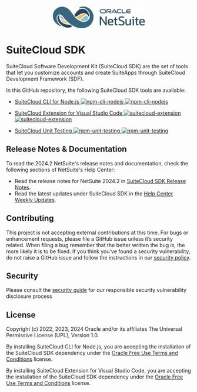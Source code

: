 <p align="center"><a href="#"><img width="250" src="resources/NetSuite-logo-half-light.png"></a></p>

# SuiteCloud SDK
SuiteCloud Software Development Kit (SuiteCloud SDK) are the set of tools that let you customize accounts and create SuiteApps through SuiteCloud Development Framework (SDF).

In this GitHub repository, the following SuiteCloud SDK tools are available:
- [SuiteCloud CLI for Node.js](./packages/node-cli)<a href="https://www.npmjs.com/package/@oracle/suitecloud-cli">
    <img src="https://img.shields.io/npm/dm/@oracle/suitecloud-cli.svg" alt="npm-cli-nodejs"/>
    <img src="https://img.shields.io/npm/v/@oracle/suitecloud-cli.svg" alt="npm-cli-nodejs"/>
</a>

- [SuiteCloud Extension for Visual Studio Code](./packages/vscode-extension)<a href="https://marketplace.visualstudio.com/items?itemName=Oracle.suitecloud-vscode-extension">
    <img src="https://img.shields.io/visual-studio-marketplace/i/oracle.suitecloud-vscode-extension.svg" alt="suitecloud-extension"/>
    <img src="https://img.shields.io/visual-studio-marketplace/v/oracle.suitecloud-vscode-extension.svg" alt="suitecloud-extension"/>
</a>

- [SuiteCloud Unit Testing](./packages/unit-testing)<a href="https://www.npmjs.com/package/@oracle/suitecloud-unit-testing">
    <img src="https://img.shields.io/npm/dm/@oracle/suitecloud-unit-testing.svg" alt="npm-unit-testing"/>
    <img src="https://img.shields.io/npm/v/@oracle/suitecloud-unit-testing.svg" alt="npm-unit-testing"/>
</a>

## Release Notes & Documentation
To read the 2024.2 NetSuite's release notes and documentation, check the following sections of NetSuite's Help Center:
- Read the release notes for NetSuite 2024.2 in [SuiteCloud SDK Release Notes](https://docs.oracle.com/en/cloud/saas/netsuite/ns-online-help/section_1558730192.html). 
- Read the latest updates under SuiteCloud SDK in the [Help Center Weekly Updates](https://docs.oracle.com/en/cloud/saas/netsuite/ns-online-help/chapter_3798389663.html).


## Contributing
This project is not accepting external contributions at this time. For bugs or enhancement requests, please file a GitHub issue unless it’s security related. When filing a bug remember that the better written the bug is, the more likely it is to be fixed. If you think you’ve found a security vulnerability, do not raise a GitHub issue and follow the instructions in our [security policy](./SECURITY.md).


## Security
Please consult the [security guide](./SECURITY.md) for our responsible security vulnerability disclosure process


## License
Copyright (c) 2022, 2023, 2024 Oracle and/or its affiliates The Universal Permissive License (UPL), Version 1.0.

By installing SuiteCloud CLI for Node.js, you are accepting the installation of the SuiteCloud SDK dependency under the [Oracle Free Use Terms and Conditions](https://www.oracle.com/downloads/licenses/oracle-free-license.html) license.

By installing SuiteCloud Extension for Visual Studio Code, you are accepting the installation of the SuiteCloud SDK dependency under the [Oracle Free Use Terms and Conditions](https://www.oracle.com/downloads/licenses/oracle-free-license.html) license.

